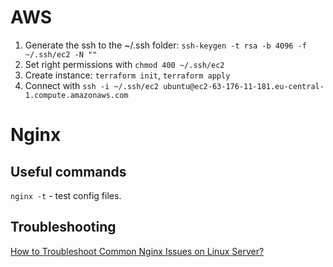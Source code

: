 # AWS
1. Generate the ssh to the ~/.ssh folder: `ssh-keygen -t rsa -b 4096 -f ~/.ssh/ec2 -N ""`
2. Set right permissions with `chmod 400 ~/.ssh/ec2`
3. Create instance: `terraform init`, `terraform apply`
4. Connect with `ssh -i ~/.ssh/ec2 ubuntu@ec2-63-176-11-181.eu-central-1.compute.amazonaws.com`

# Nginx
## Useful commands
`nginx -t` - test config files.

## Troubleshooting
[How to Troubleshoot Common Nginx Issues on Linux Server?](https://www.digitalocean.com/community/questions/how-to-troubleshoot-common-nginx-issues-on-linux-server)